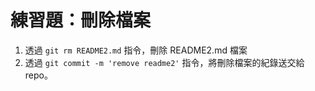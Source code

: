 # 練習題：刪除檔案

1. 透過 `git rm README2.md` 指令，刪除 README2.md 檔案
2. 透過 `git commit -m 'remove readme2'` 指令，將刪除檔案的紀錄送交給 repo。